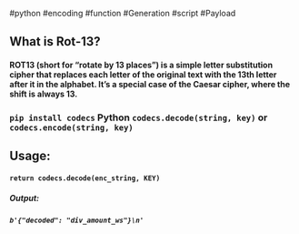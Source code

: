 #python #encoding #function #Generation #script #Payload 


## What is Rot-13?

#### ROT13 (short for “rotate by 13 places”) is a simple letter substitution cipher that replaces each letter of the original text with the 13th letter after it in the alphabet. It’s a special case of the Caesar cipher, where the shift is always 13.

### `pip install codecs` Python `codecs.decode(string, key)` or `codecs.encode(string, key)` 


## Usage: 

#### `return codecs.decode(enc_string, KEY)`

##### Output: 
##### `b'{"decoded": "div_amount_ws"}\n'`